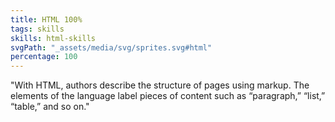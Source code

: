 ```yaml
---
title: HTML 100%
tags: skills
skills: html-skills 
svgPath: "_assets/media/svg/sprites.svg#html"
percentage: 100
---
```

"With HTML, authors describe the structure of pages using markup. The elements of the language label pieces of content such as “paragraph,” “list,” “table,” and so on."
 <!-- excerpt -->

